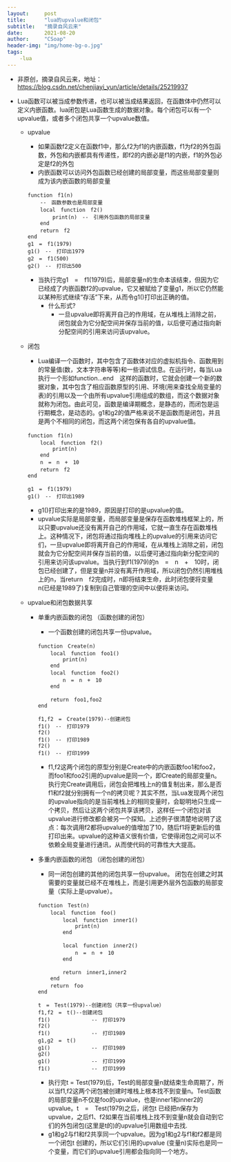 ```yaml
---
layout:     post
title:      "lua的upvalue和闭包"
subtitle:   "摘录自风云来"
date:       2021-08-20
author:     "CSoap"
header-img: "img/home-bg-o.jpg"
tags:
    -lua
---
```

- 非原创，摘录自风云来，地址：
https://blog.csdn.net/chenjiayi_yun/article/details/25219937

- Lua函数可以被当成参数传递，也可以被当成结果返回，在函数体中仍然可以定义内嵌函数。lua闭包是Lua函数生成的数据对象。每个闭包可以有一个upvalue值，或者多个闭包共享一个upvalue数值。
    - upvalue
        - 如果函数f2定义在函数f1中，那么f2为f1的内嵌函数，f1为f2的外包函数，外包和内嵌都具有传递性，即f2的内嵌必是f1的内嵌，f1的外包必定是f2的外包
        - 内嵌函数可以访问外包函数已经创建的局部变量，而这些局部变量则成为该内嵌函数的局部变量

        ```
        function　f1(n)
            --　函数参数也是局部变量
            local　function　f2()
                print(n)　--　引用外包函数的局部变量
            end
            return　f2
        end
        g1　=　f1(1979)
        g1()　--　打印出1979
        g2　=　f1(500)
        g2()　--　打印出500
        ```

        - 当执行完g1　=　f1(1979)后，局部变量n的生命本该结束，但因为它已经成了内嵌函数f2的upvalue，它又被赋给了变量g1，所以它仍然能以某种形式继续“存活”下来，从而令g1()打印出正确的值。
            - 什么形式?
                - 一旦upvalue即将离开自己的作用域，在从堆栈上消除之前，闭包就会为它分配空间并保存当前的值，以后便可通过指向新分配空间的引用来访问该upvalue。
    - 闭包
        - Lua编译一个函数时，其中包含了函数体对应的虚拟机指令、函数用到的常量值(数，文本字符串等等)和一些调试信息。在运行时，每当Lua执行一个形如function...end　这样的函数时，它就会创建一个新的数据对象，其中包含了相应函数原型的引用、环境(用来查找全局变量的表)的引用以及一个由所有upvalue引用组成的数组，而这个数据对象就称为闭包。由此可见，函数是编译期概念，是静态的，而闭包是运行期概念，是动态的。g1和g2的值严格来说不是函数而是闭包，并且是两个不相同的闭包，而这两个闭包保有各自的upvalue值。

        ```
        function　f1(n)
            local　function　f2()
                print(n)
            end
            n　=　n　+　10
            return　f2
        end
        
        g1　=　f1(1979)
        g1()　--　打印出1989
        ```

        - g1()打印出来的是1989，原因是打印的是upvalue的值。
        - upvalue实际是局部变量，而局部变量是保存在函数堆栈框架上的，所以只要upvalue还没有离开自己的作用域，它就一直生存在函数堆栈上。这种情况下，闭包将通过指向堆栈上的upvalue的引用来访问它们，一旦upvalue即将离开自己的作用域，在从堆栈上消除之前，闭包就会为它分配空间并保存当前的值，以后便可通过指向新分配空间的引用来访问该upvalue。当执行到f1(1979)的n　=　n　+　10时，闭包已经创建了，但是变量n并没有离开作用域，所以闭包仍然引用堆栈上的n，当return　f2完成时，n即将结束生命，此时闭包便将变量n(已经是1989了)复制到自己管理的空间中以便将来访问。

    - upvalue和闭包数据共享
        - 单重内嵌函数的闭包 （函数创建的闭包）
            - 一个函数创建的闭包共享一份upvalue。

            ```
            function　Create(n)
                local　function　foo1()
                    print(n)
                end
                local　function　foo2()
                    n　=　n　+　10
                end

                return　foo1,foo2
            end

            f1,f2　=　Create(1979)--创建闭包
            f1()　--　打印1979
            f2()
            f1()　--　打印1989
            f2()
            f1()　--　打印1999
            ```
            - f1,f2这两个闭包的原型分别是Create中的内嵌函数foo1和foo2，而foo1和foo2引用的upvalue是同一个，即Create的局部变量n。执行完Create调用后，闭包会把堆栈上n的值复制出来，那么是否f1和f2就分别拥有一个n的拷贝呢？其实不然，当Lua发现两个闭包的upvalue指向的是当前堆栈上的相同变量时，会聪明地只生成一个拷贝，然后让这两个闭包共享该拷贝，这样任一个闭包对该upvalue进行修改都会被另一个探知。上述例子很清楚地说明了这点：每次调用f2都将upvalue的值增加了10，随后f1将更新后的值打印出来。upvalue的这种语义很有价值，它使得闭包之间可以不依赖全局变量进行通讯，从而使代码的可靠性大大提高。

        - 多重内嵌函数的闭包 （闭包创建的闭包）
            - 同一闭包创建的其他的闭包共享一份upvalue。
闭包在创建之时其需要的变量就已经不在堆栈上，而是引用更外层外包函数的局部变量（实际上是upvalue）。
            ```
            function　Test(n)
                local　function　foo()
                    local　function　inner1()
                        print(n)
                    end

                    local　function　inner2()
                        n　=　n　+　10
                    end

                    return　inner1,inner2
                end
                return　foo
            end

            t　=　Test(1979)--创建闭包（共享一份upvalue）
            f1,f2　=　t()--创建闭包
            f1()　　　　　　　　--　打印1979
            f2()
            f1()　　　　　　　　--　打印1989
            g1,g2　=　t()
            g1()　　　　　　　　--　打印1989
            g2()
            g1()　　　　　　　　--　打印1999
            f1()　　　　　　　　--　打印1999
            ```

            - 执行完t = Test(1979)后，Test的局部变量n就结束生命周期了，所以当f1,f2这两个闭包被创建时堆栈上根本找不到变量n。Test函数的局部变量n不仅是foo的upvalue，也是inner1和inner2的upvalue。t　=　Test(1979)之后，闭包t  已经把n保存为upvalue，之后f1、f2如果在当前堆栈上找不到变量n就会自动到它们的外包闭包(这里是t的)的upvalue引用数组中去找.
            - g1和g2与f1和f2共享同一个upvalue。因为g1和g2与f1和f2都是同一个闭包t 创建的，所以它们引用的upvalue  (变量n)实际也是同一个变量，而它们的upvalue引用都会指向同一个地方。